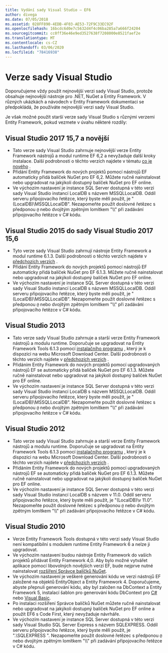 ```yaml
---
title: Vydání sady Visual Studio – EF6
author: divega
ms.date: 07/05/2018
ms.assetid: 028FF890-4EDB-4F03-AE53-72F9C33EC92F
ms.openlocfilehash: 16bcdc6d0e7c5632d4f4c06ba285a7a666f24204
ms.sourcegitcommit: cc0ff36e46e9ed3527638f7208000e8521faef2e
ms.translationtype: MT
ms.contentlocale: cs-CZ
ms.lasthandoff: 03/06/2020
ms.locfileid: "78416938"
---
```

# <a name="visual-studio-releases"></a>Verze sady Visual Studio

Doporučujeme vždy použít nejnovější verzi sady Visual Studio, protože obsahuje nejnovější nástroje pro .NET, NuGet a Entity Framework.
V různých ukázkách a návodech v Entity Framework dokumentaci se předpokládá, že používáte nejnovější verzi sady Visual Studio.

Je však možné použít starší verze sady Visual Studio s různými verzemi Entity Framework, pokud vezmete v úvahu některé rozdíly:

## <a name="visual-studio-2017-157-and-newer"></a>Visual Studio 2017 15,7 a novější

- Tato verze sady Visual Studio zahrnuje nejnovější verze Entity Framework nástrojů a modul runtime EF 6,2 a nevyžaduje další kroky instalace.
Další podrobnosti o těchto verzích najdete v tématu [co je nového](~/ef6/what-is-new/index.md) .
- Přidání Entity Framework do nových projektů pomocí nástrojů EF automaticky přidá balíček NuGet pro EF 6,2.
Můžete ručně nainstalovat nebo upgradovat na jakýkoli dostupný balíček NuGet pro EF online.
- Ve výchozím nastavení je instance SQL Server dostupná v této verzi sady Visual Studio instancí LocalDB s názvem MSSQLLocalDB.
Oddíl serveru připojovacího řetězce, který byste měli použít, je "(LocalDB)\\MSSQLLocalDB".
Nezapomeňte použít doslovné řetězec s předponou `@` nebo dvojitým zpětným lomítkem "\\\\" při zadávání připojovacího řetězce v C# kódu.  


## <a name="visual-studio-2015-to-visual-studio-2017-156"></a>Visual Studio 2015 do sady Visual Studio 2017 15,6

- Tyto verze sady Visual Studio zahrnují nástroje Entity Framework a modul runtime 6.1.3.
Další podrobnosti o těchto verzích najdete v [předchozích verzích](~/ef6/what-is-new/past-releases.md#ef-613) .
- Přidání Entity Framework do nových projektů pomocí nástrojů EF automaticky přidá balíček NuGet pro EF 6.1.3.
Můžete ručně nainstalovat nebo upgradovat na jakýkoli dostupný balíček NuGet pro EF online.
- Ve výchozím nastavení je instance SQL Server dostupná v této verzi sady Visual Studio instancí LocalDB s názvem MSSQLLocalDB.
Oddíl serveru připojovacího řetězce, který byste měli použít, je "(LocalDB)\\MSSQLLocalDB".
Nezapomeňte použít doslovné řetězec s předponou `@` nebo dvojitým zpětným lomítkem "\\\\" při zadávání připojovacího řetězce v C# kódu.  


## <a name="visual-studio-2013"></a>Visual Studio 2013
- Tato verze sady Visual Studio zahrnuje a starší verze Entity Framework nástrojů a modulu runtime.
Doporučuje se upgradovat na Entity Framework Tools 6.1.3 pomocí [instalačního programu](https://www.microsoft.com/download/details.aspx?id=40762) , který je k dispozici na webu Microsoft Download Center.
Další podrobnosti o těchto verzích najdete v [předchozích verzích](~/ef6/what-is-new/past-releases.md#ef-613) .
- Přidáním Entity Framework do nových projektů pomocí upgradovaných nástrojů EF se automaticky přidá balíček NuGet pro EF 6.1.3.
Můžete ručně nainstalovat nebo upgradovat na jakýkoli dostupný balíček NuGet pro EF online.
- Ve výchozím nastavení je instance SQL Server dostupná v této verzi sady Visual Studio instancí LocalDB s názvem MSSQLLocalDB.
Oddíl serveru připojovacího řetězce, který byste měli použít, je "(LocalDB)\\MSSQLLocalDB".
Nezapomeňte použít doslovné řetězec s předponou `@` nebo dvojitým zpětným lomítkem "\\\\" při zadávání připojovacího řetězce v C# kódu.  

## <a name="visual-studio-2012"></a>Visual Studio 2012

- Tato verze sady Visual Studio zahrnuje a starší verze Entity Framework nástrojů a modulu runtime.
Doporučuje se upgradovat na Entity Framework Tools 6.1.3 pomocí [instalačního programu](https://www.microsoft.com/download/details.aspx?id=40762) , který je k dispozici na webu Microsoft Download Center.
Další podrobnosti o těchto verzích najdete v [předchozích verzích](~/ef6/what-is-new/past-releases.md#ef-613) .
- Přidáním Entity Framework do nových projektů pomocí upgradovaných nástrojů EF se automaticky přidá balíček NuGet pro EF 6.1.3.
Můžete ručně nainstalovat nebo upgradovat na jakýkoli dostupný balíček NuGet pro EF online.
- Ve výchozím nastavení je instance SQL Server dostupná v této verzi sady Visual Studio instancí LocalDB s názvem v 11.0.
Oddíl serveru připojovacího řetězce, který byste měli použít, je "(LocalDB)\\v 11.0".
Nezapomeňte použít doslovné řetězec s předponou `@` nebo dvojitým zpětným lomítkem "\\\\" při zadávání připojovacího řetězce v C# kódu.  

## <a name="visual-studio-2010"></a>Visual Studio 2010

- Verze Entity Framework Tools dostupná v této verzi sady Visual Studio není kompatibilní s modulem runtime Entity Framework 6 a nelze ji upgradovat.
- Ve výchozím nastavení budou nástroje Entity Framework do vašich projektů přidávat Entity Framework 4,0.
Aby bylo možné vytvářet aplikace pomocí libovolných novějších verzí EF, bude nejprve nutné nainstalovat [rozšíření Správce balíčků NuGet](https://marketplace.visualstudio.com/items?itemName=NuGetTeam.NuGetPackageManager).
- Ve výchozím nastavení je veškeré generování kódu ve verzi nástrojů EF založené na objektů EntityObject a Entity Framework 4.
Doporučujeme, abyste přepnuli generování kódu, aby byl založen na DbContext a Entity Framework 5, instalací šablon pro generování kódu DbContext pro [C#](https://marketplace.visualstudio.com/items?itemName=EntityFrameworkTeam.EF5xDbContextGeneratorforC) nebo [Visual Basic](https://marketplace.visualstudio.com/items?itemName=EntityFrameworkTeam.EF5xDbContextGeneratorforVBNET).
- Po instalaci rozšíření Správce balíčků NuGet můžete ručně nainstalovat nebo upgradovat na jakýkoli dostupný balíček NuGet pro EF online a použít EF6 s Code First, který nevyžaduje návrháře.
- Ve výchozím nastavení je instance SQL Server dostupná v této verzi sady Visual Studio SQL Server Express s názvem SQLEXPRESS.
Oddíl serveru připojovacího řetězce, který byste měli použít, je ".\\SQLEXPRESS ".
Nezapomeňte použít doslovné řetězec s předponou `@` nebo dvojitým zpětným lomítkem "\\\\" při zadávání připojovacího řetězce v C# kódu.
